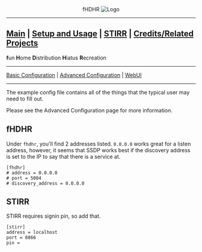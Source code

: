 <p align="center">fHDHR    <img src="images/logo.ico" alt="Logo"/></p>

---
[Main](README.md)  |  [Setup and Usage](Usage.md)  |  [STIRR](Origin.md)  |  [Credits/Related Projects](Related-Projects.md)
---
**f**un
**H**ome
**D**istribution
**H**iatus
**R**ecreation

---

[Basic Configuration](Config.md)  | [Advanced Configuration](ADV_Config.md) |  [WebUI](WebUI.md)

---

The example config file contains all of the things that the typical user may need to fill out.

Please see the Advanced Configuration page for more information.

## fHDHR

Under `fhdhr`, you'll find 2 addresses listed. `0.0.0.0` works great for a listen address, however, it seems that SSDP works best if the discovery address is set to the IP to say that there is a service at.

````
[fhdhr]
# address = 0.0.0.0
# port = 5004
# discovery_address = 0.0.0.0
````

## STIRR

STIRR requires signin pin, so add that.


````
[stirr]
address = localhost
port = 8866
pin =
````
